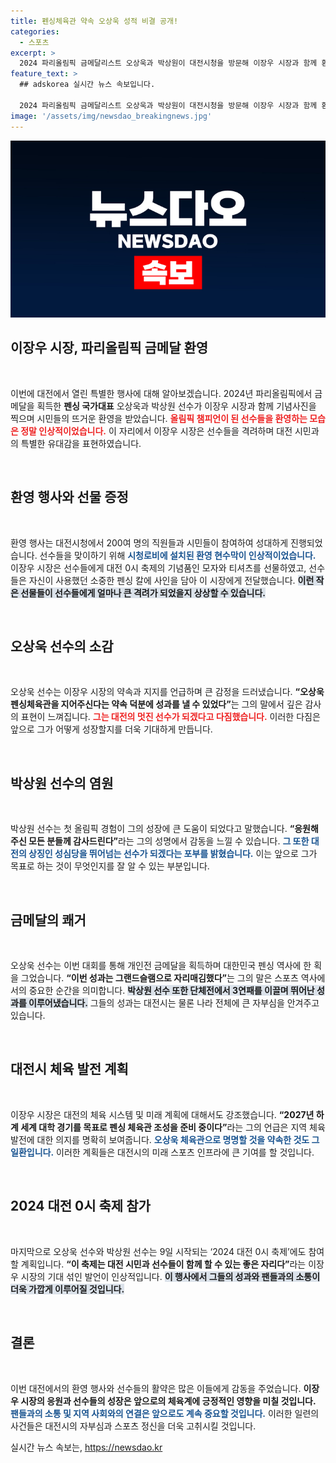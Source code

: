 ```yaml
---
title: 펜싱체육관 약속 오상욱 성적 비결 공개!
categories:
  - 스포츠
excerpt: >
  2024 파리올림픽 금메달리스트 오상욱과 박상원이 대전시청을 방문해 이장우 시장과 함께 환영받았다. 두 선수는 대전의 자부심을 되새기며 앞으로의 목표를 다짐했다. 이들의 성취는 대전 시민에게 큰 영광이 되었다!
feature_text: >
  ## adskorea 실시간 뉴스 속보입니다.

  2024 파리올림픽 금메달리스트 오상욱과 박상원이 대전시청을 방문해 이장우 시장과 함께 환영받았다. 두 선수는 대전의 자부심을 되새기며 앞으로의 목표를 다짐했다. 이들의 성취는 대전 시민에게 큰 영광이 되었다!
image: '/assets/img/newsdao_breakingnews.jpg'
---
```


<p><img src="/assets/img/newsdao_breakingnews.jpg" alt="adskorea 속보" /></p>

<h2 data-ke-size="size26">이장우 시장, 파리올림픽 금메달 환영</h2>

<p data-ke-size="size16">&nbsp;</p>

<p>이번에 대전에서 열린 특별한 행사에 대해 알아보겠습니다. 2024년 파리올림픽에서 금메달을 획득한 <b>펜싱 국가대표</b> 오상욱과 박상원 선수가 이장우 시장과 함께 기념사진을 찍으며 시민들의 뜨거운 환영을 받았습니다. <b><span style="color: #ee2323;">올림픽 챔피언이 된 선수들을 환영하는 모습은 정말 인상적이었습니다.</span></b> 이 자리에서 이장우 시장은 선수들을 격려하며 대전 시민과의 특별한 유대감을 표현하였습니다. </p>

<p data-ke-size="size16">&nbsp;</p>

<h2 data-ke-size="size26">환영 행사와 선물 증정</h2>

<p data-ke-size="size16">&nbsp;</p>

<p>환영 행사는 대전시청에서 200여 명의 직원들과 시민들이 참여하여 성대하게 진행되었습니다. 선수들을 맞이하기 위해 <b><span style="color: #1a5490;">시청로비에 설치된 환영 현수막이 인상적이었습니다.</span></b> 이장우 시장은 선수들에게 대전 0시 축제의 기념품인 모자와 티셔츠를 선물하였고, 선수들은 자신이 사용했던 소중한 펜싱 칼에 사인을 담아 이 시장에게 전달했습니다. <b><span style="background-color: #21538527;">이런 작은 선물들이 선수들에게 얼마나 큰 격려가 되었을지 상상할 수 있습니다.</span></b></p>

<p data-ke-size="size16">&nbsp;</p>

<h2 data-ke-size="size26">오상욱 선수의 소감</h2>

<p data-ke-size="size16">&nbsp;</p>

<p>오상욱 선수는 이장우 시장의 약속과 지지를 언급하며 큰 감정을 드러냈습니다. <b>“오상욱 펜싱체육관을 지어주신다는 약속 덕분에 성과를 낼 수 있었다”</b>는 그의 말에서 깊은 감사의 표현이 느껴집니다. <b><span style="color: #ee2323;">그는 대전의 멋진 선수가 되겠다고 다짐했습니다.</span></b> 이러한 다짐은 앞으로 그가 어떻게 성장할지를 더욱 기대하게 만듭니다.</p>

<p data-ke-size="size16">&nbsp;</p>

<h2 data-ke-size="size26">박상원 선수의 염원</h2>

<p data-ke-size="size16">&nbsp;</p>

<p>박상원 선수는 첫 올림픽 경험이 그의 성장에 큰 도움이 되었다고 말했습니다. <b>“응원해 주신 모든 분들께 감사드린다”</b>라는 그의 성명에서 감동을 느낄 수 있습니다. <b><span style="color: #1a5490;">그 또한 대전의 상징인 성심당을 뛰어넘는 선수가 되겠다는 포부를 밝혔습니다.</span></b> 이는 앞으로 그가 목표로 하는 것이 무엇인지를 잘 알 수 있는 부분입니다.</p>

<p data-ke-size="size16">&nbsp;</p>

<h2 data-ke-size="size26">금메달의 쾌거</h2>

<p data-ke-size="size16">&nbsp;</p>

<p>오상욱 선수는 이번 대회를 통해 개인전 금메달을 획득하며 대한민국 펜싱 역사에 한 획을 그었습니다. <b>“이번 성과는 그랜드슬램으로 자리매김했다”</b>는 그의 말은 스포츠 역사에서의 중요한 순간을 의미합니다. <b><span style="background-color: #21538527;">박상원 선수 또한 단체전에서 3연패를 이끌며 뛰어난 성과를 이루어냈습니다.</span></b> 그들의 성과는 대전시는 물론 나라 전체에 큰 자부심을 안겨주고 있습니다.</p>

<p data-ke-size="size16">&nbsp;</p>

<h2 data-ke-size="size26">대전시 체육 발전 계획</h2>

<p data-ke-size="size16">&nbsp;</p>

<p>이장우 시장은 대전의 체육 시스템 및 미래 계획에 대해서도 강조했습니다. <b>“2027년 하계 세계 대학 경기를 목표로 펜싱 체육관 조성을 준비 중이다”</b>라는 그의 언급은 지역 체육 발전에 대한 의지를 명확히 보여줍니다. <b><span style="color: #1a5490;">오상욱 체육관으로 명명할 것을 약속한 것도 그 일환입니다.</span></b> 이러한 계획들은 대전시의 미래 스포츠 인프라에 큰 기여를 할 것입니다.</p>

<p data-ke-size="size16">&nbsp;</p>

<h2 data-ke-size="size26">2024 대전 0시 축제 참가</h2>

<p data-ke-size="size16">&nbsp;</p>

<p>마지막으로 오상욱 선수와 박상원 선수는 9일 시작되는 ‘2024 대전 0시 축제’에도 참여할 계획입니다. <b>“이 축제는 대전 시민과 선수들이 함께 할 수 있는 좋은 자리다”</b>라는 이장우 시장의 기대 섞인 발언이 인상적입니다. <b><span style="background-color: #21538527;">이 행사에서 그들의 성과와 팬들과의 소통이 더욱 가깝게 이루어질 것입니다.</span></b>  </p>

<p data-ke-size="size16">&nbsp;</p>

<h2 data-ke-size="size26">결론</h2>

<p data-ke-size="size16">&nbsp;</p>

<p>이번 대전에서의 환영 행사와 선수들의 활약은 많은 이들에게 감동을 주었습니다. <b>이장우 시장의 응원과 선수들의 성장은 앞으로의 체육계에 긍정적인 영향을 미칠 것입니다.</b> <b><span style="color: #1a5490;">팬들과의 소통 및 지역 사회와의 연결은 앞으로도 계속 중요할 것입니다.</span></b> 이러한 일련의 사건들은 대전시의 자부심과 스포츠 정신을 더욱 고취시킬 것입니다.  </p>
실시간 뉴스 속보는, <a href="https://newsdao.kr" rel="dofollow">https://newsdao.kr</a>


